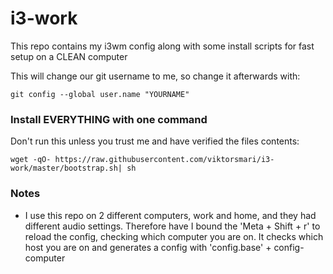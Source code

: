 i3-work
=======

This repo contains my i3wm config along with some install scripts for fast setup on a CLEAN computer

This will change our git username to me, so change it afterwards with:

`git config --global user.name "YOURNAME"`


### Install EVERYTHING with one command

Don't run this unless you trust me and have verified the files contents:

`wget -qO- https://raw.githubusercontent.com/viktorsmari/i3-work/master/bootstrap.sh| sh`


### Notes

* I use this repo on 2 different computers, work and home, and they had different audio settings.
Therefore have I bound the 'Meta + Shift + r' to reload the config, checking which computer you are on.
It checks which host you are on and generates a config with 'config.base' + config-computer
